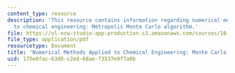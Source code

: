 ```yaml
---
content_type: resource
description: 'This resource contains information regarding numerical methods applied
  to chemical engineering: Metropolis Monte Carlo algorithm.'
file: https://ol-ocw-studio-app-production.s3.amazonaws.com/courses/10-34-numerical-methods-applied-to-chemical-engineering-fall-2015/175e8fac63d6c2ed68aef3537e9f7a0b_MIT10_34F15_Lec33.pdf
file_type: application/pdf
resourcetype: Document
title: 'Numerical Methods Applied to Chemical Engineering: Monte Carlo Methods 2'
uid: 175e8fac-63d6-c2ed-68ae-f3537e9f7a0b
---
```

